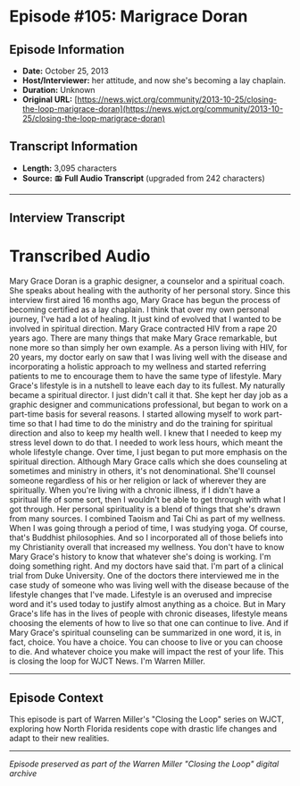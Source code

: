 # Episode #105: Marigrace Doran



## Episode Information

- **Date:** October 25, 2013
- **Host/Interviewer:** her attitude, and now she's becoming a lay chaplain.
- **Duration:** Unknown
- **Original URL:** [https://news.wjct.org/community/2013-10-25/closing-the-loop-marigrace-doran](https://news.wjct.org/community/2013-10-25/closing-the-loop-marigrace-doran)

## Transcript Information

- **Length:** 3,095 characters
- **Source:** 📻 **Full Audio Transcript** (upgraded from 242 characters)

---

## Interview Transcript

# Transcribed Audio
Mary Grace Doran is a graphic designer, a counselor and a spiritual coach. She speaks about healing with the authority of her personal story. Since this interview first aired 16 months ago, Mary Grace has begun the process of becoming certified as a lay chaplain. I think that over my own personal journey, I've had a lot of healing. It just kind of evolved that I wanted to be involved in spiritual direction. Mary Grace contracted HIV from a rape 20 years ago. There are many things that make Mary Grace remarkable, but none more so than simply her own example. As a person living with HIV, for 20 years, my doctor early on saw that I was living well with the disease and incorporating a holistic approach to my wellness and started referring patients to me to encourage them to have the same type of lifestyle. Mary Grace's lifestyle is in a nutshell to leave each day to its fullest. My naturally became a spiritual director. I just didn't call it that. She kept her day job as a graphic designer and communications professional, but began to work on a part-time basis for several reasons. I started allowing myself to work part-time so that I had time to do the ministry and do the training for spiritual direction and also to keep my health well. I knew that I needed to keep my stress level down to do that. I needed to work less hours, which meant the whole lifestyle change. Over time, I just began to put more emphasis on the spiritual direction. Although Mary Grace calls which she does counseling at sometimes and ministry in others, it's not denominational. She'll counsel someone regardless of his or her religion or lack of wherever they are spiritually. When you're living with a chronic illness, if I didn't have a spiritual life of some sort, then I wouldn't be able to get through with what I got through. Her personal spirituality is a blend of things that she's drawn from many sources. I combined Taoism and Tai Chi as part of my wellness. When I was going through a period of time, I was studying yoga. Of course, that's Buddhist philosophies. And so I incorporated all of those beliefs into my Christianity overall that increased my wellness. You don't have to know Mary Grace's history to know that whatever she's doing is working. I'm doing something right. And my doctors have said that. I'm part of a clinical trial from Duke University. One of the doctors there interviewed me in the case study of someone who was living well with the disease because of the lifestyle changes that I've made. Lifestyle is an overused and imprecise word and it's used today to justify almost anything as a choice. But in Mary Grace's life has in the lives of people with chronic diseases, lifestyle means choosing the elements of how to live so that one can continue to live. And if Mary Grace's spiritual counseling can be summarized in one word, it is, in fact, choice. You have a choice. You can choose to live or you can choose to die. And whatever choice you make will impact the rest of your life. This is closing the loop for WJCT News. I'm Warren Miller.

---

## Episode Context

This episode is part of Warren Miller's "Closing the Loop" series on WJCT, exploring how North Florida residents cope with drastic life changes and adapt to their new realities.



---

*Episode preserved as part of the Warren Miller "Closing the Loop" digital archive*
